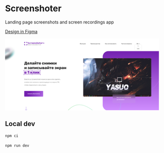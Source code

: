 # Screenshoter

Landing page screenshots and screen recordings app

[Design in Figma](https://www.figma.com/design/LCD1WamwG6cwfd1BzQZsSJ/Screenshoter-%2B?node-id=0-1&node-type=canvas&t=YEd64HPW8ehQdigG-0)

![Hero section](README_static/hero.png)

## Local dev

```shell
npm ci

npm run dev
```
